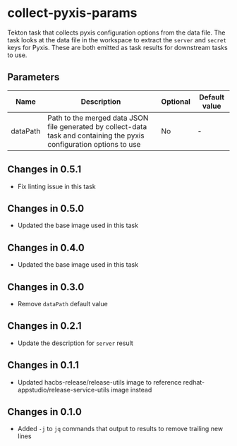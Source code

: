 # collect-pyxis-params

Tekton task that collects pyxis configuration options from the data file. The task looks at the data file
in the workspace to extract the `server` and `secret` keys for Pyxis. These are both emitted as task results
for downstream tasks to use.

## Parameters

| Name     | Description                                                                                                            | Optional | Default value |
|----------|------------------------------------------------------------------------------------------------------------------------|----------|---------------|
| dataPath | Path to the merged data JSON file generated by collect-data task and containing the pyxis configuration options to use | No       | -             |

## Changes in 0.5.1
* Fix linting issue in this task

## Changes in 0.5.0
* Updated the base image used in this task

## Changes in 0.4.0
* Updated the base image used in this task

## Changes in 0.3.0
* Remove `dataPath` default value

## Changes in 0.2.1
* Update the description for `server` result

## Changes in 0.1.1
* Updated hacbs-release/release-utils image to reference redhat-appstudio/release-service-utils image instead

## Changes in 0.1.0
* Added `-j` to `jq` commands that output to results to remove trailing new lines
